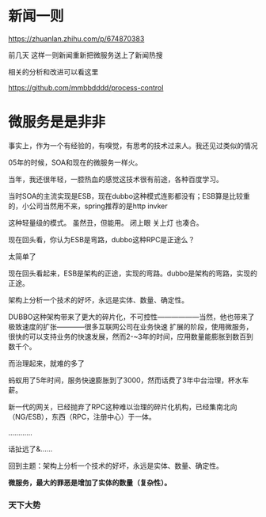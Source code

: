 # 新闻一则

https://zhuanlan.zhihu.com/p/674870383

前几天 这样一则新闻重新把微服务送上了新闻热搜


相关的分析和改进可以看这里

https://github.com/mmbbdddd/process-control



# 微服务是是非非

事实上，作为一个有经验的，有嗅觉，有思考的技术过来人。我还见过类似的情况

05年的时候，SOA和现在的微服务一样火。

当年，我还很年轻，一腔热血的感觉这技术很有前途，各种百度学习。

当时SOA的主流实现是ESB，现在dubbo这种模式连影都没有；ESB算是比较重的，小公司当然用不来，spring推荐的是http invker

这种轻量级的模式。 虽然丑，但能用。 闭上眼  关上灯 也凑合。


现在回头看，你认为ESB是弯路，dubbo这种RPC是正途么？  

太简单了

现在回头看起来，ESB是架构的正途，实现的弯路。dubbo是架构的弯路，实现的正途。

架构上分析一个技术的好坏，永远是实体、数量、确定性。

DUBBO这种架构带来了更大的碎片化，不可控性——————当然，他也带来了极致速度的扩张————很多互联网公司在业务快速
扩展的阶段，使用微服务，很快的可以支持业务的快速发展，然而2-~3年的时间，应用数量能膨胀到数百到数千个。

而治理起来，就难的多了

蚂蚁用了5年时间，服务快速膨胀到了3000，然而话费了3年中台治理，杯水车薪。


新一代的网关，已经抛弃了RPC这种难以治理的碎片化机构，已经集南北向（NG/ESB），东西（RPC，注册中心）于一体。


…………

话扯远了&……

回到主题：架构上分析一个技术的好坏，永远是实体、数量、确定性。


**微服务，最大的罪恶是增加了实体的数量（复杂性）。**


### 天下大势

